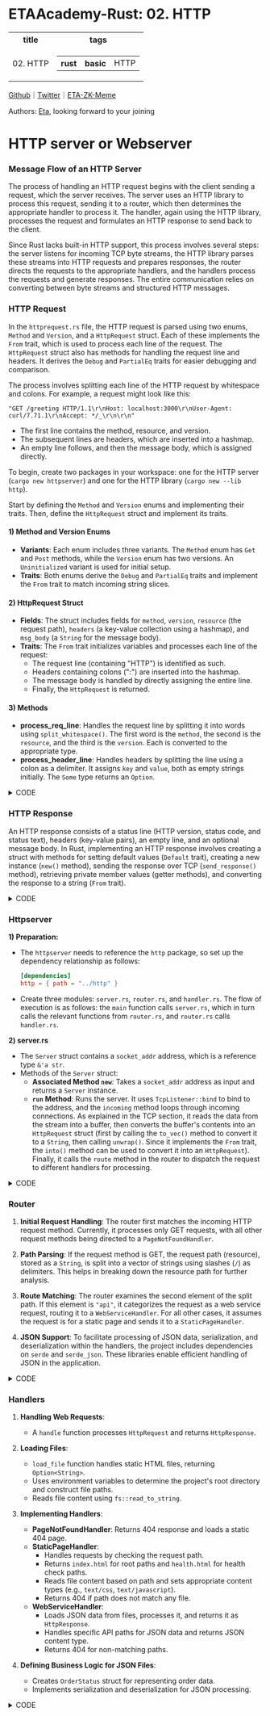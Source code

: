 # ETAAcademy-Rust: 02. HTTP

<table>
  <tr>
    <th>title</th>
    <th>tags</th>
  </tr>
  <tr>
    <td>02. HTTP</td>
    <td>
      <table>
        <tr>
          <th>rust</th>
          <th>basic</th>
          <td>HTTP</td>
        </tr>
      </table>
    </td>
  </tr>
</table>

[Github](https:github.com/ETAAcademy)｜[Twitter](https:twitter.com/ETAAcademy)｜[ETA-ZK-Meme](https:github.com/ETAAcademy/ETAAcademy-ZK-Meme)

Authors: [Eta](https:twitter.com/pwhattie), looking forward to your joining

# HTTP server or Webserver

### Message Flow of an HTTP Server

The process of handling an HTTP request begins with the client sending a request, which the server receives. The server uses an HTTP library to process this request, sending it to a router, which then determines the appropriate handler to process it. The handler, again using the HTTP library, processes the request and formulates an HTTP response to send back to the client.

Since Rust lacks built-in HTTP support, this process involves several steps: the server listens for incoming TCP byte streams, the HTTP library parses these streams into HTTP requests and prepares responses, the router directs the requests to the appropriate handlers, and the handlers process the requests and generate responses. The entire communication relies on converting between byte streams and structured HTTP messages.

### HTTP Request

In the `httprequest.rs` file, the HTTP request is parsed using two enums, `Method` and `Version`, and a `HttpRequest` struct. Each of these implements the `From` trait, which is used to process each line of the request. The `HttpRequest` struct also has methods for handling the request line and headers. It derives the `Debug` and `PartialEq` traits for easier debugging and comparison.

The process involves splitting each line of the HTTP request by whitespace and colons. For example, a request might look like this:

```
"GET /greeting HTTP/1.1\r\nHost: localhost:3000\r\nUser-Agent: curl/7.71.1\r\nAccept: */_\r\n\r\n"
```

- The first line contains the method, resource, and version.
- The subsequent lines are headers, which are inserted into a hashmap.
- An empty line follows, and then the message body, which is assigned directly.

To begin, create two packages in your workspace: one for the HTTP server (`cargo new httpserver`) and one for the HTTP library (`cargo new --lib http`).

Start by defining the `Method` and `Version` enums and implementing their traits. Then, define the `HttpRequest` struct and implement its traits.

#### 1) Method and Version Enums

- **Variants**: Each enum includes three variants. The `Method` enum has `Get` and `Post` methods, while the `Version` enum has two versions. An `Uninitialized` variant is used for initial setup.
- **Traits**: Both enums derive the `Debug` and `PartialEq` traits and implement the `From` trait to match incoming string slices.

#### 2) HttpRequest Struct

- **Fields**: The struct includes fields for `method`, `version`, `resource` (the request path), `headers` (a key-value collection using a hashmap), and `msg_body` (a `String` for the message body).
- **Traits**: The `From` trait initializes variables and processes each line of the request:
  - The request line (containing "HTTP") is identified as such.
  - Headers containing colons (":") are inserted into the hashmap.
  - The message body is handled by directly assigning the entire line.
  - Finally, the `HttpRequest` is returned.

#### 3) Methods

- **process_req_line**: Handles the request line by splitting it into words using `split_whitespace()`. The first word is the `method`, the second is the `resource`, and the third is the `version`. Each is converted to the appropriate type.
- **process_header_line**: Handles headers by splitting the line using a colon as a delimiter. It assigns `key` and `value`, both as empty strings initially. The `Some` type returns an `Option`.

<details><summary>CODE</summary>

```python
use std::collections::HashMap;

#[derive(Debug, PartialEq)]
pub enum Method {
GET,
POST,
UNINITIALIZED,
}
impl From<&str> for Method {
fn from(s: &str) -> Method {
match s {
"GET" => Method::GET,
"POST" => Method::POST,
\_ => Method::UNINITIALIZED,
}
}
}

#[derive(Debug, PartialEq)]
pub enum Version {
V1\*1,
V2_0,
UNINITIALIZED,
}
impl From<&str> for Version {
fn from(s: &str) -> Version {
match s {
"HTTP/1.1" => Version::V1_1,

- => Version::UNINITIALIZED,
  }
  }
  }

#[derive(Debug, PartialEq)]
pub enum Resource {
Path(String),
} #[derive(Debug)]
pub struct HttpRequest {
pub method: Method,
pub version: Version,
pub resource: Resource,
pub headers: HashMap<String, String>,
pub msg_body: String,
}

impl From<String> for HttpRequest {
fn from(req: String) -> Self {
let mut parsed_method = Method::UNINITIALIZED;
let mut parsed_version = Version::V1_1;
let mut parsed_resource = Resource::Path("".to_string());
let mut parsed_headers = HashMap::new();
let mut parsed_msg_body = "";

        for line in req.lines() {
            if line.contains("HTTP") {
                let (method, resource, version) = process_req_line(line);
                parsed_method = method;
                parsed_resource = resource;
                parsed_version = version;
            } else if line.contains(":") {
                let (key, value) = process_header_line(line);
                parsed_headers.insert(key, value);
            } else if line.len() == 0 {
            } else {
                parsed_msg_body = line;
            }
        }
        HttpRequest {
            method: parsed_method,
            version: parsed_version,
            resource: parsed_resource,
            headers: parsed_headers,
            msg_body: parsed_msg_body.to_string(),
        }
    }

}
///GET /greeting HTTP/1.1
fn process*req_line(s: &str) -> (Method, Resource, Version) {
let mut words = s.split_whitespace();
let method = words.next().unwrap();
let resource = words.next().unwrap();
let version = words.next().unwrap();
(
method.into(),
Resource::Path(resource.to_string()),
version.into(),
)
}
///HOST: localhost
///Accept: */\_
fn process_header_line(s: &str) -> (String, String){
let mut header_items = s.split(":");
let mut key = String::from("");
let mut value = String::from("");
if let Some(k) = header_items.next(){
key = k.to_string();
}
if let Some(v) = header_items.next(){
value = v.to_string();
}
(key, value)
}

#[cfg(test)]
mod tests {
use super::\*; #[test]
fn test_method_into() {
let m: Method = "GET".into();
assert_eq!(m, Method::GET);
}

    #[test]
    fn test_version_into() {
        let v: Version = "HTTP/1.1".into();
        assert_eq!(v, Version::V1_1);
    }
    #[test]
    fn test_read_http(){
        let s: String = String::from("GET /greeting HTTP/1.1\r\nHOST: localhost\r\nAccept: */*\r\nUser-Agent: Mobile/Iphone");
        let mut header_expected = HashMap::new();
        header_expected.insert("HOST".into(), " localhost".into());
        header_expected.insert("Accept".into(), " */*".into());
        header_expected.insert("User-Agent".into(), " Mobile/Iphone".into());
        let req:HttpRequest = s.into();

        assert_eq!(Method::GET, req.method);
        assert_eq!(Version::V1_1, req.version);
        assert_eq!(Resource::Path("/greeting".to_string()), req.resource);
        assert_eq!(header_expected, req.headers);

    }

}

```

</details>

### HTTP Response

An HTTP response consists of a status line (HTTP version, status code, and status text), headers (key-value pairs), an empty line, and an optional message body. In Rust, implementing an HTTP response involves creating a struct with methods for setting default values (`Default` trait), creating a new instance (`new()` method), sending the response over TCP (`send_response()` method), retrieving private member values (getter methods), and converting the response to a string (`From` trait).

<details><summary>CODE</summary>

```python

use std::collections::HashMap;
use std::io::{Result, Write};

#[derive(Debug, PartialEq, Clone)]
pub struct HttpResponse<'a> {
    version: &'a str,
    status_code: &'a str,
    status_text: &'a str,
    headers: Option<HashMap<&'a str, &'a str>>,
    body: Option<String>,
}
impl<'a> Default for HttpResponse<'a> {
    fn default() -> Self {
        Self {
            version: "HTTP/1.1".into(),
            status_code: "200".into(),
            status_text: "OK".into(),
            headers: None,
            body: None,
        }
    }
}
impl<'a> From<HttpResponse<'a>> for String{
    fn from(res: HttpResponse<'a>) -> String {
        let res1 = res.clone();
        format!(
            "{} {} {}\r\n{}Content-Length: {}\r\n\r\n{}",
            &res1.version(),
            &res1.status_code(),
            &res1.status_text(),
            &res1.headers(),
            &res.body.unwrap().len(),
            &res1.body()
        )
    }
}
impl<'a> HttpResponse<'a> {
    pub fn new(
        status_code: &'a str,
        headers: Option<HashMap<&'a str, &'a str>>,
        body: Option<String>,
    ) -> HttpResponse<'a> {

        let mut response: HttpResponse<'a> = HttpResponse::default();
        if status_code != "200"{
            response.status_code = status_code.into();
        };
        response.headers = match &headers {
            Some(_h) => headers,
            None => {
                let mut h = HashMap::new();
                h.insert("Content-Type", "text/html");
                Some(h)
            }
        };
        response.status_text = match response.status_code {
            "200" => "OK".into(),
            "400" => "Bad Request".into(),
            "404" => "Not Found".into(),
            "500" => "Internal Server Error".into(),
            _ => "Not Found".into(),
        };
        response.body = body;
        response
    }
    pub fn send_response(&self, write_stream:&mut impl Write) -> Result<()>{
        let res = self.clone();
        let response_string : String  = String::from(res);
        let _ = write!(write_stream, "{}", response_string);
        Ok(())
    }
    fn version(&self) -> &str{
        self.version
    }
    fn status_code(&self) -> &str{
        self.status_code
    }
    fn status_text(&self) -> &str{
        self.status_text
    }
    fn headers(&self) -> String{
        let map: HashMap<&str, &str> = self.headers.clone().unwrap();
        let mut header_string : String = "".into();
        for(k , v) in map.iter(){
            header_string = format!("{}{}:{}\r\n", header_string, k , v);
        }
        header_string
    }
    fn body(&self) -> &str {
        match &self.body {
            Some(b) => b.as_str(),
            None => "".into(),
        }
    }

}

#[cfg(test)]
mod tests{
    use super::*;

    #[test]
    fn test_response_struct_creation_200(){
        let response_actual = HttpResponse::new(
            "200",
            None,
            Some("xxx".into()),
        );
        let response_expected = HttpResponse{
            version:"HTTP/1.1",
            status_code:"200",
            status_text: "OK",
            headers:{
                let mut h = HashMap::new();
                h.insert("Content-Type", "text/html");
                Some(h)
            },
            body: Some("xxx".into()),
        };
        assert_eq!(response_actual, response_expected);
    }

    #[test]
    fn test_response_struct_creation_404(){
        let response_actual = HttpResponse::new(
            "404",
            None,
            Some("xxx".into()),
        );
        let response_expected = HttpResponse{
            version:"HTTP/1.1",
            status_code:"404",
            status_text: "Not Found",
            headers:{
                let mut h = HashMap::new();
                h.insert("Content-Type", "text/html");
                Some(h)
            },
            body: Some("xxx".into()),
        };
        assert_eq!(response_actual, response_expected);
    }
    #[test]
    fn test_http_response_creation(){
        let response_expected = HttpResponse{
            version: "HTTP/1.1",
            status_code: "404",
            status_text:"Not Found",
            headers:{
                let mut h = HashMap::new();
                h.insert("Content-Type", "text/html");
                Some(h)
            },
            body:Some("xxx".into()),
        };
        let http_string: String = response_expected.into();
        let actual_string = "HTTP/1.1 404 Not Found\r\nContent-Type:text/html\r\nContent-Length: 3\r\n\r\nxxx";
        assert_eq!(http_string, actual_string);
    }
}
```

</details>

### Httpserver

**1) Preparation:**

- The `httpserver` needs to reference the `http` package, so set up the dependency relationship as follows:
  ```toml
  [dependencies]
  http = { path = "../http" }
  ```
- Create three modules: `server.rs`, `router.rs`, and `handler.rs`. The flow of execution is as follows: the `main` function calls `server.rs`, which in turn calls the relevant functions from `router.rs`, and `router.rs` calls `handler.rs`.

**2) server.rs**

- The `Server` struct contains a `socket_addr` address, which is a reference type `&'a str`.
- Methods of the `Server` struct:
  - **Associated Method `new`**: Takes a `socket_addr` address as input and returns a `Server` instance.
  - **`run` Method**: Runs the server. It uses `TcpListener::bind` to bind to the address, and the `incoming` method loops through incoming connections. As explained in the TCP section, it reads the data from the stream into a buffer, then converts the buffer's contents into an `HttpRequest` struct (first by calling the `to_vec()` method to convert it to a `String`, then calling `unwrap()`. Since it implements the `From` trait, the `into()` method can be used to convert it into an `HttpRequest`). Finally, it calls the `route` method in the router to dispatch the request to different handlers for processing.

<details><summary>CODE</summary>

```python
use super::router::Router;
use http::httprequest::HttpRequest;
use std::io::prelude::*;
use std::net::TcpListener;
use std::str;

pub struct Server<'a> {
    socket_addr: &'a str,
}
impl<'a> Server<'a> {
    pub fn new(socket_addr: &'a str) -> Self {
        Server { socket_addr }
    }
    pub fn run(&self) {
        let connection_listener = TcpListener::bind(self.socket_addr).unwrap();
        println!("Running on {}", self.socket_addr);
        for stream in connection_listener.incoming() {
            let mut stream = stream.unwrap();
            println!("Connection established");

            let mut read_buf = [0; 200];
            stream.read(&mut read_buf).unwrap();
            let req: HttpRequest = String::from_utf8(read_buf.to_vec()).unwrap().into();
            Router::route(req, &mut stream);
        }
    }
}
```

</details>

### Router

1. **Initial Request Handling**:
   The router first matches the incoming HTTP request method. Currently, it processes only GET requests, with all other request methods being directed to a `PageNotFoundHandler`.

2. **Path Parsing**:
   If the request method is GET, the request path (resource), stored as a `String`, is split into a vector of strings using slashes (`/`) as delimiters. This helps in breaking down the resource path for further analysis.

3. **Route Matching**:
   The router examines the second element of the split path. If this element is `"api"`, it categorizes the request as a web service request, routing it to a `WebServiceHandler`. For all other cases, it assumes the request is for a static page and sends it to a `StaticPageHandler`.

4. **JSON Support**:
   To facilitate processing of JSON data, serialization, and deserialization within the handlers, the project includes dependencies on `serde` and `serde_json`. These libraries enable efficient handling of JSON in the application.

<details><summary>CODE</summary>

```python

use crate::handler::{WebServiceHandler, StaticPageHandler};
use super::handler::{Handler, PageNotFoundHandler};
use http::{httprequest, httprequest::HttpRequest, httpresponse::HttpResponse};
use std::io::prelude::*;

pub struct Router;
impl Router{
    pub fn route(req: HttpRequest, stream:&mut impl Write) -> (){
        match req.method {
            httprequest::Method::GET => match  &req.resource{
                httprequest::Resource::Path(s) => {
                    let route: Vec<&str> = s.split("/").collect();
                    match route[1] {
                        //localhost:3000/api
                        "api" => {
                            let resp : HttpResponse = WebServiceHandler::handle(&req);
                            let _ = resp.send_response(stream);
                        }
                        _=>{
                            let resp: HttpResponse = StaticPageHandler::handle(&req);
                            let _ = resp.send_response(stream);
                        }
                    }
                }
            },
            _ => {
                let resp:HttpResponse = PageNotFoundHandler::handle(&req);
                let _ = resp.send_response(stream);
            }
        }

    }
}

```

</details>

### Handlers

1. **Handling Web Requests**:

   - A `handle` function processes `HttpRequest` and returns `HttpResponse`.

2. **Loading Files**:

   - `load_file` function handles static HTML files, returning `Option<String>`.
   - Uses environment variables to determine the project's root directory and construct file paths.
   - Reads file content using `fs::read_to_string`.

3. **Implementing Handlers**:

   - **PageNotFoundHandler**: Returns 404 response and loads a static 404 page.
   - **StaticPageHandler**:
     - Handles requests by checking the request path.
     - Returns `index.html` for root paths and `health.html` for health check paths.
     - Reads file content based on path and sets appropriate content types (e.g., `text/css`, `text/javascript`).
     - Returns 404 if path does not match any file.
   - **WebServiceHandler**:
     - Loads JSON data from files, processes it, and returns it as `HttpResponse`.
     - Handles specific API paths for JSON data and returns JSON content type.
     - Returns 404 for non-matching paths.

4. **Defining Business Logic for JSON Files**:
   - Creates `OrderStatus` struct for representing order data.
   - Implements serialization and deserialization for JSON processing.

<details><summary>CODE</summary>

```python

use http::{httprequest::HttpRequest, httpresponse::HttpResponse};
use serde::{Deserialize, Serialize};
use std::collections::HashMap;
use std::env;
use std::fs;

pub trait Handler {
    fn handle(req:&HttpRequest) -> HttpResponse;
    fn load_file(file_name: &str) -> Option<String>{
        //CARGO_MANIFEST_DIR crate 根目录
        let default_path = format!("{}/public", env!("CARGO_MANIFEST_DIR"));
        //PUBLIC_PATH package根目录
        let public_path = env::var("PUBLIC_PATH").unwrap_or(default_path);
        let full_path = format!("{}/{}", public_path, file_name);
        let contents = fs::read_to_string(full_path);
        contents.ok()
    }
}

pub struct StaticPageHandler;
pub struct PageNotFoundHandler;
pub struct WebServiceHandler;

#[derive(Serialize, Deserialize)]
pub struct OrderStatus{
    order_id:i32,
    order_date:String,
    order_status:String,
}

impl Handler for PageNotFoundHandler {
    fn handle(req:&HttpRequest) -> HttpResponse {
        HttpResponse::new("404", None, Self::load_file("404.html"))
    }
}
impl Handler for StaticPageHandler {
    fn handle(req:&HttpRequest) -> HttpResponse {
        let http::httprequest::Resource::Path(s) = &req.resource;
        //localhost:300/health/api
        let route: Vec<&str> = s.split("/").collect();
        match route[1] {
            "" => HttpResponse::new("200", None, Self::load_file("index.html")),
            "health" => HttpResponse::new("200", None, Self::load_file("health.html")),
            path => match Self::load_file(path) {
                Some(content) => {
                    let mut map : HashMap<&str, &str> = HashMap::new();
                    if path.ends_with(".css"){
                        map.insert("Content-Type", "text/css");
                    }else if path.ends_with(".js"){
                        map.insert("Content-Type", "text/javascript");
                    }else{
                        map.insert("Content-Type", "text/html");
                    }
                    HttpResponse::new("200", Some(map), Some(content))
                },
                None => HttpResponse::new("404", None, Self::load_file("404.html")),
            }

        }
    }
}
impl WebServiceHandler{
    fn load_json() -> Vec<OrderStatus>{
        let default_path = format!("{}/data", env!("CARGO_MANIFEST_DIR"));
        let data_path = env::var("DATA_PATH").unwrap_or(default_path);
        let full_path = format!("{}/{}", data_path, "orders.json");
        let json_contents = fs::read_to_string(full_path);
        let orders: Vec<OrderStatus> =
        serde_json::from_str(json_contents.unwrap().as_str()).unwrap();
        orders
    }
}
impl Handler for WebServiceHandler{
    fn handle(req:&HttpRequest) -> HttpResponse {
        let http::httprequest::Resource::Path(s) = &req.resource;
        //localhost:3000/api/shipping/orders
        let route:Vec<&str> = s.split("/").collect();
        match route[2] {
            "shipping" if route.len() > 2 && route[3] == "orders" => {
                let body = Some(serde_json::to_string(&Self::load_json()).unwrap());
                let mut headers:HashMap<&str, &str> = HashMap::new();
                headers.insert("Content-Type", "application/json");
                HttpResponse::new("200", Some(headers), body)
            },
            _ => HttpResponse::new("404", None, Self::load_file("404.html")),
        }
    }
}

```

</details>
